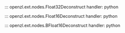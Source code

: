 ::: openzl.ext.nodes.Float32Deconstruct
    handler: python

::: openzl.ext.nodes.Float16Deconstruct
    handler: python

::: openzl.ext.nodes.BFloat16Deconstruct
    handler: python

